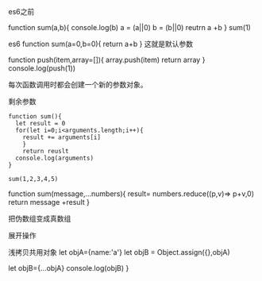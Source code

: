 es6之前

function sum(a,b){
  console.log(b)
  a = (a||0)
  b = (b||0) 
  reutrn a +b
}
sum(1)

es6
function sum(a=0,b=0){
  return a+b
}
这就是默认参数

function push(item,array=[]){
  array.push(item)
  return array
  }
  console.log(push(1))


  每次函数调用时都会创建一个新的参数对象。


剩余参数
```
function sum(){
  let result = 0
  for(let i=0;i<arguments.length;i++){
    result += arguments[i]
    }
    return reuslt
  console.log(arguments)
}

sum(1,2,3,4,5)
```

function sum(message,...numbers){
  result= numbers.reduce((p,v)=> p+v,0)
  return message +result
}

把伪数组变成真数组


展开操作

浅拷贝共用对象
let objA={name:'a'}
let objB = Object.assign({},objA)

let objB={...objA}
console.log(objB)
}

